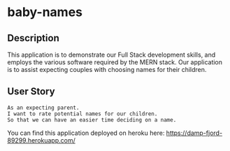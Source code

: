 # baby-names

## Description

This application is to demonstrate our Full Stack development skills, and employs the various software required by the MERN stack.
Our application is to assist expecting couples with choosing names for their children.

## User Story
```
As an expecting parent.
I want to rate potential names for our children.
So that we can have an easier time deciding on a name.
```
You can find this application deployed on heroku here: https://damp-fjord-89299.herokuapp.com/
